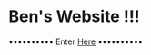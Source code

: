 # Ben's Website !!!

•••••••••• Enter [Here](https://bencelsi.github.io/bens-website.html) ••••••••••